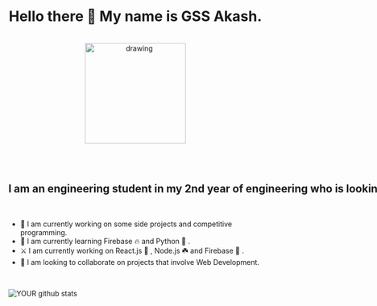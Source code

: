 <div align="center">
<h1><strong> Hello there 👋 My name is GSS Akash. </strong></h1> 
<br />

  <!-- [![Home-Brew.png](https://i.postimg.cc/nLNSCg7C/Home-Brew.png)](https://postimg.cc/PLzQ76Sj){:width="100%"} -->
  <img src="https://i.postimg.cc/nLNSCg7C/Home-Brew.png)](https://postimg.cc/PLzQ76Sj" alt="drawing" style="width:200px;"/>

  </p>
<br />
</div>
<br />
<p>
<strong>
<nobr>
  <h2>
I am an engineering student in my 2nd year of engineering who is looking for opportunities to work on projects involving Web Development. 
  </h2>
</nobr>
</strong>
</p>
<br />

- 🔭 I am currently working on some side projects and competitive programming.
- 🌱 I am currently learning Firebase 🔥 and Python 🐍 . 
- ⚔️ I am currently working on React.js 💙 , Node.js ☘️ and Firebase 🧡 . 
- 🤝 I am looking to collaborate on projects that involve Web Development.
<br />


![YOUR github stats](https://github-readme-stats.vercel.app/api?username=gssakash)


 
